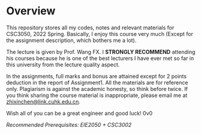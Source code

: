 # Overview

This repository stores all my codes, notes and relevant materials for CSC3050, 2022 Spring. Basically, I enjoy this course very much (Except for the assignment description, which bothers me a lot). 

The lecture is given by Prof. Wang FX. I **STRONGLY RECOMMEND** attending his courses because he is one of the best lecturers I have ever met so far in this university from the lecture quality aspect.

In the assignments, full marks and bonus are attained except for 2 points deduction in the report of Assignment1. All the materials are for reference only. Plagiarism is against the academic honesty, so think before twice. If you think sharing the course material is inappropriate, please email me at zhixinchen@link.cuhk.edu.cn.

Wish all of you can be a great engineer and good luck! 0v0

*Recommended Prerequisites: EIE2050 + CSC3002*

